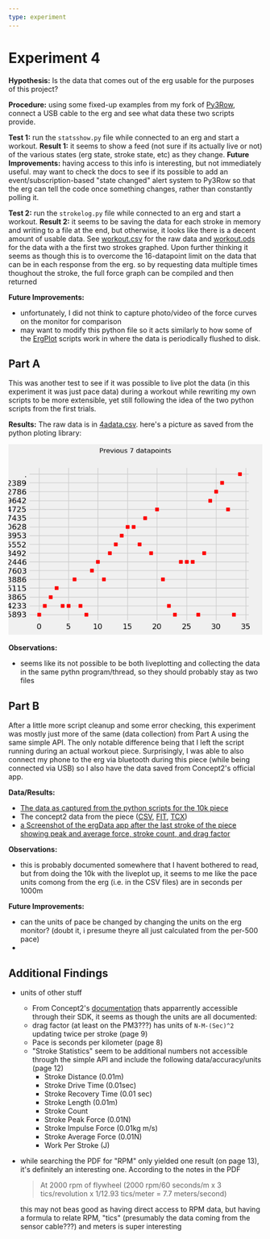 ```yaml
---
type: experiment
---
```

# Experiment 4
**Hypothesis:** Is the data that comes out of the erg usable for the purposes of this project?

**Procedure:** using some fixed-up examples from my fork of [Py3Row](https://github.com/MoralCode/Py3Row/releases), connect a USB cable to the erg and see what data these two scripts provide.


**Test 1:** run the `statsshow.py` file while connected to an erg and start a workout.
**Result 1:** it seems to show a feed (not sure if its actually live or not) of the various states (erg state, stroke state, etc) as they change. 
**Future Improvements:** having access to this info is interesting, but not immediately useful. may want to check the docs to see if its possible to add an event/subscription-based "state changed" alert system to Py3Row so that the erg can tell the code once something changes, rather than constantly polling it.


**Test 2:** run the `strokelog.py` file while connected to an erg and start a workout.
**Result 2:** it seems to be saving the data for each stroke in memory and writing to a file at the end, but otherwise, it looks like there is a decent amount of usable data. See [workout.csv](/files/experiments/4/workout.csv) for the raw data and [workout.ods](/files/experiments/4/workout.ods) for the data with a the first two strokes graphed. Upon further thinking it seems as though this is to overcome the 16-datapoint limit on the data that can be in each response from the erg. so by requesting data multiple times thoughout the stroke, the full force graph can be compiled and then returned

**Future Improvements:** 
- unfortunately, I did not think to capture photo/video of the force curves on the monitor for comparison
- may want to modify this python file so it acts similarly to how some of the [ErgPlot](https://github.com/MoralCode/ErgPlot) scripts work in where the data is periodically flushed to disk.



## Part A

This was another test to see if it was possible to live plot the data (in this experiment it was just pace data) during a workout while rewriting my own scripts to be more extensible, yet still following the idea of the two python scripts from the first trials.

**Results:**
The raw data is in [4adata.csv](/files/experiments/4a/4adata.csv). here's a picture as saved from the python ploting library:

![picture of the pace graph](/files/experiments/4a/Figure_1.png)

**Observations:**
- seems like its not possible to be both liveplotting and collecting the data in the same pythn program/thread, so they should probably stay as two files



## Part B

After a little more script cleanup and some error checking, this experiment was mostly just more of the same (data collection) from Part A using the same simple API. The only notable difference being that I left the script running during an actual workout piece. Surprisingly, I was able to also connect my phone to the erg via bluetooth during this piece (while being connected via USB) so I also have the data saved from Concept2's official app.

**Data/Results:**
- [The data as captured from the python scripts for the 10k piece](../files/experiments/4b/10k.csv)
- The concept2 data from the piece ([CSV](../files/experiments/4b/concept2-result-49307144.csv), [FIT](../files/experiments/4b/concept2-logbook-workout-49307144.fit), [TCX](../files/experiments/4b/concept2-logbook-workout-49307144.tcx))
- [a Screenshot of the ergData app after the last stroke of the piece showing peak and average force, stroke count, and drag factor](../files/experiments/4b/IMG_6499.PNG)

**Observations:**
- this is probably documented somewhere that I havent bothered to read, but from doing the 10k with the liveplot up, it seems to me like the pace units comong from the erg (i.e. in the CSV files) are in seconds per 1000m

**Future Improvements:**
- can the units of pace be changed by changing the units on the erg monitor? (doubt it, i presume theyre all just calculated from the per-500 pace)
- 




## Additional Findings
- units of other stuff
  - From Concept2's [documentation](https://github.com/droogmic/Py3Row/blob/master/docs/Concept2PMCommInterfaceDef.pdf) thats apparrently accessible through their SDK, it seems as though the units are all documented:
  - drag factor (at least on the PM3???) has units of `N-M-(Sec)^2` updating twice per stroke (page 9)
  - Pace is seconds per kilometer (page 8)
  - "Stroke Statistics" seem to be additional numbers not accessible through the simple API and include the following data/accuracy/units (page 12)
    - Stroke Distance (0.01m)
    - Stroke Drive Time (0.01sec)
    - Stroke Recovery Time (0.01 sec)
    - Stroke Length (0.01m)
    - Stroke Count
    - Stroke Peak Force (0.01N)
    - Stroke Impulse Force (0.01kg m/s)
    - Stroke Average Force (0.01N)
    - Work Per Stroke (J)
- while searching the PDF for "RPM" only yielded one result (on page 13), it's definitely an interesting one. According to the notes in the PDF
  > At 2000 rpm of flywheel (2000 rpm/60 seconds/m x 3 tics/revolution x 1/12.93 tics/meter = 7.7 meters/second)

	this may not beas good as having direct access to RPM data, but having a formula to relate RPM, "tics" (presumably the data coming from the sensor cable???) and meters is super interesting
